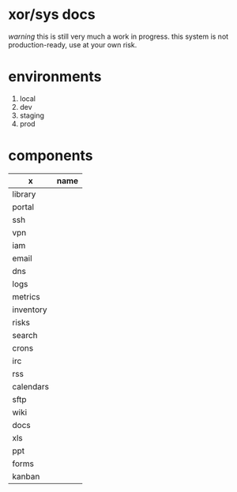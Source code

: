 # xor/sys docs

*warning* this is still very much a work in progress.
this system is not production-ready, use at your own risk.

# environments

1. local
2. dev
3. staging
4. prod

# components

 x | name
---| ---
   | library
   | portal
   | ssh
   | vpn
   | iam
   | email
   | dns
   | logs
   | metrics
   | inventory
   | risks
   | search
   | crons
   | irc
   | rss
   | calendars
   | sftp
   | wiki
   | docs
   | xls
   | ppt
   | forms
   | kanban
